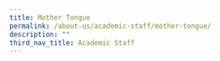 ```yaml
---
title: Mother Tongue
permalink: /about-us/academic-staff/mother-tongue/
description: ""
third_nav_title: Academic Staff
---
```

